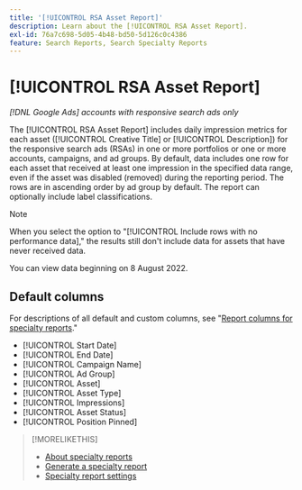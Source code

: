 ```yaml
---
title: '[!UICONTROL RSA Asset Report]'
description: Learn about the [!UICONTROL RSA Asset Report].
exl-id: 76a7c698-5d05-4b48-bd50-5d126c0c4386
feature: Search Reports, Search Specialty Reports
---
```

# [!UICONTROL RSA Asset Report]

*[!DNL Google Ads] accounts with responsive search ads only*

The [!UICONTROL RSA Asset Report] includes daily impression metrics for each asset ([!UICONTROL Creative Title] or [!UICONTROL Description]) for the responsive search ads (RSAs) in one or more portfolios or one or more accounts, campaigns, and ad groups. By default, data includes one row for each asset that received at least one impression in the specified data range, even if the asset was disabled (removed) during the reporting period. The rows are in ascending order by ad group by default. The report can optionally include label classifications.

>[!NOTE]
>
>When you select the option to "[!UICONTROL Include rows with no performance data]," the results still don't include data for assets that have never received data.

You can view data beginning on 8 August 2022.<!-- Later: You can view data for the previous 36 months. -->

## Default columns

For descriptions of all default and custom columns, see "[Report columns for specialty reports](specialty-report-columns.md)."

* [!UICONTROL Start Date]
* [!UICONTROL End Date]
* [!UICONTROL Campaign Name]
* [!UICONTROL Ad Group]
* [!UICONTROL Asset]
* [!UICONTROL Asset Type]
* [!UICONTROL Impressions]
* [!UICONTROL Asset Status]
* [!UICONTROL Position Pinned]

>[!MORELIKETHIS]
>
>* [About specialty reports](specialty-report-about.md)
>* [Generate a specialty report](specialty-report-generate.md)
>* [Specialty report settings](specialty-report-settings.md)
